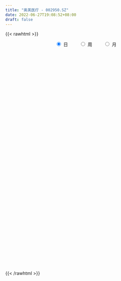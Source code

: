 ```yaml
---
title: "奥美医疗 - 002950.SZ"
date: 2022-06-27T19:08:52+08:00
draft: false
---
```

{{< rawhtml >}}
    <div style="text-align: center">
        <label style="padding: 1rem;"><input style="margin-right: .5rem" type="radio" name="period" value="D" checked onclick="period_change(this)">日</label>
        <label style="padding: 1rem;"><input style="margin-right: .5rem" type="radio" name="period" value="W" onclick="period_change(this)">周</label>
        <label style="padding: 1rem;"><input style="margin-right: .5rem" type="radio" name="period" value="M" onclick="period_change(this)">月</label>
    </div>
    <div id="chart" style="height: 700px;"></div> 
    <script type="text/javascript">
        const D_v = [86482.47,95586.0,154848.96,135730.84,239789.0,185441.09,248158.89,305345.82,295862.69,309778.95,229594.88,161257.15,177041.0,134972.3,166701.31,161739.46,361311.56,371712.26,274228.5,254058.05,377351.7,326594.7,363160.3,337182.86,503870.51,380664.57,375377.65,187716.31,212219.68,145592.33,128637.35,157616.49,136029.98,120615.39,158944.05,109545.01,119790.3,133325.15,154078.92,148321.0,203217.7,225987.3,119253.04,117785.91,96783.86,61664.7,66047.79,80301.9,57437.26,44763.03,58428.34,70734.5,65194.19,180028.18,87445.4,62563.5,47111.63,74803.06,53304.98,55308.35,65224.52,54574.32,54857.62,94549.72,57125.57,54277.55,45147.0,80778.99,66298.55,51810.99,40863.6,26736.82,42800.45,31960.5,35854.77,43161.7,145406.94,87808.28,62841.27,41244.45,36797.0,34557.43,42490.63,73816.33,85157.1,84060.79,87934.5,158900.54,107463.27,81598.56,57920.01,73303.68,48247.11,77715.83,49610.43,42973.87,70669.12,71872.24,64525.08,45862.11,55523.34,34127.33,41452.15,56215.07,81461.47,69287.29,66226.07,32613.83,31752.5,25171.7,48625.06,25387.5,27138.04,24668.04,41043.32,30911.38,34800.0,34804.13,33809.56,30870.64,54655.25,43705.16,45394.9,30192.15,39257.11,45856.25,45857.0,31066.5,47820.68,57956.18,39777.81,30124.97,33882.6,32001.59,65035.08,195621.43,109662.97,86918.09,40056.47,67559.5,56292.49,37291.35,36287.79,48004.11,45348.2,122908.51,71911.74,70166.81,87541.44,73374.73,62659.78,108855.39,81848.33,50925.56,63264.65,45835.42,70847.09,164822.18,95747.39,61778.38,68888.5,69753.5,57133.49,56288.07,50177.92,37515.48,68309.72,44273.11,29282.49,30513.62,37905.75,36704.85,42645.76,48746.14,39674.52,30055.21,25480.5,25936.32,31571.57,30695.49,22278.94,25748.47,24910.47,27658.01,49556.22,23801.02,22441.1,18911.5,24300.5,19514.01,18443.5,41317.0,27748.5,29498.13,33678.5,38728.13,18929.13,24429.19,32457.9,27220.41,22129.5,33431.19,33250.09,27452.28,43389.74,78755.59,43039.62,36926.06,25629.35,47023.31,53661.76,91615.87,60096.72,36242.55,253809.85,271342.12,160514.98,195297.18,247260.8,206414.57,179551.39,165648.92,165463.17,133562.79,72317.82,87619.4,105054.69,103405.93,81763.73,93811.51,71912.8,55917.55,54379.0,49153.65,29247.85,55932.28,46604.05,48735.76,59934.63,92077.17,108484.77,94194.97,46590.41,34726.29,41917.23,29064.44,73887.46,53717.65,54294.82,69764.46,57420.05,38165.78,45534.28,27156.12,25971.63,38557.61,48378.33,29446.16,89578.15,47663.95,25468.62,46040.44,30253.27,31919.65,32478.28,21795.08,25157.0,24289.01,26642.96,28337.01,47811.66,51149.49,73385.07,33211.5,24381.0,21902.85,39822.46,36269.45,27535.29,41872.34,53019.14,34065.72,129347.9,128217.36,97975.86,58439.56,53897.22,50808.3,43129.83,34323.5,29457.8,24242.71,25374.84,23455.25,46698.5,24008.1,20136.66,25548.0,21678.66,21194.09,18696.16,27891.28,20126.0,33097.38,18919.0,23270.5,19704.41,22305.05,25820.13,20547.08,20470.12,21440.08,21637.37,37102.29,26652.45,19038.8,34980.74,26815.67,15293.5,32054.5,27211.01,29951.5,20910.74,26046.5,13102.5,23717.0,24817.54,98929.93,96955.66,55921.16,48766.64,26033.07,20272.5,56378.13,56928.51,32580.04,22224.69,45041.68,23699.45,28794.5,16402.0,15235.5,20596.38,35989.0,30686.38,24692.9,22382.0,14820.51,43235.61,35801.63,23958.01,66085.3,69309.43,41824.53,31573.69,22479.18,20693.95,19487.17,35352.34,51876.42,44488.17,97259.3,79505.69,51233.89,43182.79,25891.06,31785.5,21429.0,22246.69,39617.0,37847.4,24490.0,27372.16,31026.5,27516.0,38944.09,30194.78,25473.0,32857.12,30123.0,49826.83,57882.0,41754.0,88055.2,146818.5,443384.67,243334.71,212348.64,153485.9,130752.53,112453.38,162582.15,108963.64,179949.01,346982.9,45568.04,491771.96,284679.16,227546.08,200850.84,89295.66,115010.04,59181.25,80792.24,57405.42,57454.34,49007.36,64852.76,54348.86,92248.36,46039.63,32346.43,40683.54,44849.1,40374.65,55678.32,46537.78,36249.82,71200.41,50965.53,52567.32,33755.0,36919.1,62561.78,83346.53,54090.3,100018.16,56015.47,73300.39,95315.43,115457.97,86585.5,72543.6,78878.9,44684.0,49187.5,43368.28,31527.0,38106.0,43057.4,37777.63,29826.5,33653.56,73694.45,45047.5,38072.0,37870.67,35572.57,29018.58,25371.73,19873.6,21804.5,23516.0,14985.42,14103.0,23242.28,31444.71,35997.13,33405.14,25026.63,35385.29,24734.15,26315.05,35191.9,138022.04,67682.89,52800.35,59422.0,38792.07,44379.66,35929.19,35717.82,24998.86,24333.65,23220.5,27024.0,35413.5,21286.0,27821.4,23883.42,36369.38,19385.82,23847.03,27122.61,36863.8,66464.09,46056.63,32841.4,27980.36,24048.48,25939.28,24861.5,29715.75,30508.75,39566.43,32787.25,40240.68,25255.42,28484.76,44285.5]
const D_histogram = [0.0,-0.8181424501,-1.3691481595,-1.5905245055,-1.5466695001,-1.4176711877,-1.2043763067,-0.8783973222,-0.5836684593,-0.3035011437,-0.2072763297,-0.1358266322,-0.0093129424,0.0940488292,0.1102581288,0.1907181366,0.4178394468,0.5861806512,0.6615701577,0.7376952865,0.6988431455,0.7613152367,0.9646100984,1.1297189087,1.2909339625,1.2979161656,1.042168931,0.8089161058,0.4284766399,0.1796048207,0.0507228585,0.0253868177,-0.0224849029,-0.0851116719,-0.276677725,-0.3156639633,-0.2849708932,-0.2313471334,-0.1860562733,-0.1262404693,0.0221561588,0.0899703321,0.0945825193,0.0329583329,-0.046604554,-0.0903761969,-0.158353615,-0.2407692188,-0.2667384932,-0.2566353518,-0.1957876466,-0.1262993817,-0.1141006367,-0.0303374209,-0.0043200447,-0.0094689031,-0.0159917146,-0.0095955989,-0.0132845205,-0.0058401213,0.0069291375,-0.0044526823,-0.0271742446,-0.0940408988,-0.1555011171,-0.2010619487,-0.2229617148,-0.3272923656,-0.3628403292,-0.3276972785,-0.2755070802,-0.21856908,-0.1892216424,-0.1412603568,-0.0844626973,-0.0421422588,0.0521611687,0.0865538998,0.0552303274,0.0480508651,0.0428695956,0.0486873063,0.0680029657,0.1309873947,0.2158277381,0.2947494965,0.3415400621,0.2864644143,0.2731598591,0.2057012192,0.1833103267,0.1784358121,0.1384403446,0.066087483,0.011557402,-0.0296076668,-0.1022900402,-0.1134642064,-0.1414013881,-0.1531696186,-0.1244813238,-0.1073937241,-0.0739774913,-0.0746677469,-0.0154804883,-0.0079844208,-0.0504929177,-0.0734984332,-0.0918408258,-0.088220655,-0.1110286059,-0.1061946694,-0.0789412843,-0.0478190403,-0.001116298,0.0197211229,0.030229324,0.0144983151,-0.0047619653,-0.0111739294,0.0240139608,0.054658545,0.0871062218,0.114317312,0.116775733,0.1352334622,0.105645718,0.0772485544,0.0190013529,0.0356759151,0.0562349085,0.0390939061,0.0463578046,0.0295030029,0.023874446,0.0906169424,0.0841431319,0.0255445809,-0.0218678312,-0.0150613453,-0.0384116477,-0.0512722594,-0.0408126858,-0.0181062895,0.0034690193,0.0787178321,0.0762704011,0.1016601291,0.1410204436,0.1625017919,0.1514970126,0.1803507583,0.1926964868,0.1904180489,0.1441973667,0.0993322654,0.0970092719,0.1486931143,0.1463016481,0.0964070303,0.1014589709,0.0217534185,-0.0182412195,-0.0529056709,-0.0988841067,-0.1384692834,-0.2201579937,-0.2806945067,-0.3018238663,-0.2760363796,-0.2215650024,-0.1706109057,-0.1056364909,-0.0618431304,-0.057731124,-0.0498566501,-0.0450285072,-0.0288585062,0.0064020007,0.0121981097,0.0304655167,0.0319101113,0.0456363944,0.0413481439,-0.0085622493,-0.0499702788,-0.0544084964,-0.0506343248,-0.0634932349,-0.0534116306,-0.0389307642,0.0025259833,0.0165920441,0.0318602693,0.0361599836,0.0192371475,0.0192118311,0.0303732688,0.0408720764,0.0375485069,0.0447952848,0.0677580156,0.077515017,0.0929848352,0.1154796881,0.1613569301,0.1712538269,0.1385445074,0.1271162371,0.1510338871,0.1553025074,0.1664612384,0.1548089573,0.1278408132,0.2034380576,0.2846496773,0.3210782458,0.3025455051,0.3634414766,0.3596966437,0.2784366274,0.2364560831,0.1199250002,-0.0330302609,-0.1222263145,-0.1996901343,-0.1931705415,-0.1817765137,-0.1751683923,-0.1421510236,-0.1450418153,-0.1380481947,-0.1600109085,-0.1845669867,-0.1924480072,-0.1532877687,-0.1259134026,-0.0975015708,-0.0690684684,-0.013875351,0.0207671971,-0.0065593768,-0.0317125902,-0.0356056082,-0.053967689,-0.061167825,-0.0232025916,0.0111398013,0.0056479015,0.0316232047,-0.06514924,-0.1359951097,-0.1859287098,-0.1922719381,-0.1813718195,-0.1796054002,-0.1915433444,-0.1790997135,-0.2052251325,-0.2249696489,-0.2181071185,-0.1880486752,-0.1733165441,-0.1641006713,-0.1533459619,-0.1246102435,-0.1088010978,-0.0729568906,-0.0332877671,0.0137950315,0.0604722716,0.0494273981,-0.0011593024,-0.0426049179,-0.0409516105,-0.0346142477,-0.0472923374,-0.0660111362,-0.084193528,-0.1168490813,-0.0966093469,-0.068945568,0.0501467941,0.1429681346,0.2224279027,0.2448063375,0.2283998675,0.184832372,0.1784339661,0.1761158543,0.1626735978,0.1476982554,0.1283813427,0.1204649445,0.063036874,0.0291349546,-0.0023503248,-0.0325795638,-0.0348355534,-0.0359533849,-0.0374936505,-0.0461524338,-0.0529702778,-0.0804923066,-0.081712687,-0.0617302533,-0.0517013052,-0.0285354297,0.0061822986,0.0290756837,0.0509495407,0.0562435267,0.0545689206,0.0529571845,0.0449668774,0.0320186289,0.0191213369,0.0222047387,0.0223287509,0.0237313657,0.0277222976,0.0292340808,0.0258552179,0.0061274797,0.0071670799,0.0326395924,0.0618056512,0.1184203715,0.164112751,0.1567938914,0.1181894456,0.0795990777,0.062004381,0.0806865692,0.0947779118,0.0795100261,0.0662429692,0.0707289088,0.0508460018,0.0038520475,-0.0110929702,-0.0115233761,-0.0245054835,-0.0063277595,0.00938203,0.0144037531,0.0028576775,0.0006712769,0.0172279568,0.0350525924,0.0437231963,0.0748199978,0.079243655,0.0831291868,0.0652244489,0.0561499339,0.0484905192,0.040732708,0.044076066,0.0566544056,0.0404091868,0.0636551413,0.0796572452,0.0645715667,0.0331970194,0.0155181501,-0.0143831527,-0.0401341562,-0.0490789155,-0.0449945569,-0.0545533625,-0.0599126563,-0.0532878085,-0.0425682479,-0.0405961189,-0.0485848025,-0.0450564467,-0.0369444098,-0.0237477463,-0.0239562184,-0.0076123513,0.0157140723,0.0210985727,0.0436250197,0.1464530098,0.2441104643,0.2543556587,0.2731515842,0.2484739899,0.1953608235,0.1746270525,0.1684951808,0.1420967798,0.1321354633,0.2188514643,0.3719673351,0.3153198596,0.2066670321,0.0604321561,-0.124804642,-0.2542927851,-0.3835908422,-0.4476815607,-0.4958776099,-0.4934402213,-0.4755006659,-0.4279178359,-0.3645505881,-0.3129262036,-0.3070311,-0.2777151612,-0.2416432606,-0.1962952824,-0.1693992401,-0.129565288,-0.0808622543,-0.0602396995,-0.0313577958,-0.0325650205,-0.0116507162,0.0195064194,0.038813203,0.0540590954,0.0715808631,0.0875329081,0.0772146314,0.0061231746,-0.0521218872,-0.0410689046,0.018676528,0.0738580913,0.0529186332,0.0343846634,0.0559040406,0.070640103,0.0872109664,0.082804575,0.0710358983,0.0672330683,0.0544293035,0.0320638297,0.0143772668,0.0183866905,0.0376571807,0.0283827473,0.0392908217,0.0219824017,0.002523726,-0.0198210911,-0.0197839981,-0.0318404525,-0.0297124889,-0.03724496,-0.034398235,-0.0270313905,-0.0190705247,-0.0143020772,-0.0353644838,-0.0937686227,-0.1372027618,-0.1482427404,-0.1501874337,-0.1128019418,-0.0103481043,0.087975146,0.142616752,0.1839208633,0.197688276,0.2077020001,0.2150028308,0.206966983,0.1765044024,0.1446669691,0.1082016374,0.0877313572,0.0807123005,0.0401885429,0.0177116573,0.0064077552,-0.0132695885,-0.0052246484,0.0038318451,0.011124341,0.0220089711,0.0447351543,0.0806100321,0.0779895453,0.0365224634,0.0142791006,0.0026655748,-0.0042353567,-0.0084492907,-0.003080788,0.0073812197,0.0268522451,0.0272755075,0.0284391794,0.028664752,0.034606951,0.0226820154]
const D_fast = [0.0,-1.0226780627,-1.9159708119,-2.5349782843,-2.877790654,-3.1032101384,-3.1910093341,-3.0846296801,-2.9358179321,-2.7315259024,-2.6871201708,-2.6496271313,-2.5254416772,-2.3985676983,-2.3547938665,-2.2266543245,-1.8950731526,-1.5801867854,-1.3394047395,-1.0788557891,-0.9429971438,-0.6901962434,-0.2457488571,0.2017896804,0.6857382248,1.0171994693,1.0219944674,0.9909706687,0.7176503628,0.5136797487,0.3974785012,0.3784891649,0.3249962185,0.2410915316,-0.0196439529,-0.1375461819,-0.1780958351,-0.1823088587,-0.1835320669,-0.1552763802,-0.0013407125,0.0889660438,0.117223861,0.0638392577,-0.0273747677,-0.0937404598,-0.2013062816,-0.3439141902,-0.4365680878,-0.4906237844,-0.4787229908,-0.4408095714,-0.4571359855,-0.380957125,-0.3560197599,-0.3635358441,-0.3740565843,-0.3700593683,-0.37706942,-0.3710850511,-0.356583508,-0.3690784983,-0.3985936218,-0.4889705007,-0.5893059983,-0.685132317,-0.7627725118,-0.948926254,-1.0751842999,-1.1219655689,-1.1386521407,-1.1363564104,-1.1543143834,-1.141668187,-1.1059862019,-1.0742013281,-0.9668576084,-0.9108264023,-0.9283423929,-0.9235091389,-0.9179730096,-0.8999834722,-0.8636670715,-0.7679357937,-0.6291385158,-0.4765293833,-0.3443538022,-0.3278133464,-0.2728279368,-0.2888612719,-0.2654245827,-0.2256901443,-0.2310755257,-0.2869065165,-0.338547247,-0.3871142325,-0.4853691159,-0.5249093338,-0.5881968625,-0.6382574977,-0.6406895338,-0.6504503651,-0.6355285052,-0.6548856975,-0.599568561,-0.5940685987,-0.6492003251,-0.6905804489,-0.7318830479,-0.7503180408,-0.8008831431,-0.8225978741,-0.81507981,-0.7959123261,-0.7494886583,-0.7237209567,-0.7056554246,-0.7177618547,-0.7382126264,-0.7474180729,-0.7062266925,-0.661917472,-0.6076932398,-0.5519028215,-0.5202504673,-0.4679843726,-0.4711606872,-0.4802457122,-0.5337425756,-0.5081490346,-0.4735313141,-0.48089884,-0.4620454903,-0.4715245413,-0.4711844867,-0.3817877546,-0.3672257821,-0.419438188,-0.4723175579,-0.4692764083,-0.5022296227,-0.5279082992,-0.527651897,-0.5094720732,-0.4870295094,-0.3921012386,-0.3754810693,-0.3246763091,-0.2500608838,-0.1879540874,-0.1610846135,-0.0871431783,-0.0266233281,0.0187027463,0.0085314057,-0.0115006292,0.0104286953,0.0992858162,0.1334697621,0.1076769019,0.1380935852,0.0638263873,0.0192714445,-0.0286194247,-0.0993188871,-0.1735213846,-0.3102495934,-0.4409597331,-0.5375450592,-0.5807666674,-0.5816865408,-0.5733851705,-0.5348198785,-0.5064873006,-0.5168080752,-0.5213977638,-0.5278267477,-0.5188713732,-0.4820103662,-0.4731647297,-0.4472809435,-0.4378588211,-0.4127234394,-0.406674654,-0.4587256094,-0.5126262086,-0.5306665504,-0.53955096,-0.5682831788,-0.5715544821,-0.5668063068,-0.5247180634,-0.5065039917,-0.4832706991,-0.469930989,-0.4820445381,-0.4772668967,-0.4585121418,-0.4377953151,-0.4317317579,-0.4132861588,-0.3733839241,-0.3442481684,-0.3055321414,-0.2541673665,-0.1679508919,-0.1152405384,-0.1133137311,-0.0929629422,-0.0312868204,0.0118074268,0.0645814674,0.0916314256,0.0966234848,0.2230802436,0.3754542827,0.4921524126,0.5492560482,0.7010123889,0.7871917169,0.7755408575,0.7926743339,0.7061245011,0.5449116748,0.4251590425,0.2977726891,0.2559996465,0.221949546,0.1847655692,0.1822451821,0.1430939366,0.1155755084,0.0536100675,-0.0170877574,-0.0730807796,-0.0722424833,-0.0763464679,-0.0723100288,-0.0611440435,-0.0094197638,0.0304145836,0.0014481654,-0.0316331955,-0.0444276156,-0.0762816186,-0.0987737108,-0.0666091254,-0.0294817821,-0.0335617065,0.0003193978,-0.1127403569,-0.217585004,-0.3140007815,-0.3684119944,-0.4028548307,-0.4459897614,-0.5058135417,-0.5381448392,-0.6155765413,-0.6915634699,-0.7392277191,-0.7561814446,-0.7847784496,-0.8165877446,-0.8441695257,-0.8465863682,-0.8579774969,-0.8403725124,-0.8090253306,-0.7584937742,-0.6966984662,-0.6953864902,-0.7462630162,-0.7983598612,-0.8069444565,-0.8092606555,-0.8337618297,-0.8689834125,-0.9082141863,-0.9700820099,-0.9739946123,-0.9635672254,-0.8319381647,-0.7033747905,-0.5683080467,-0.4847280276,-0.4440345308,-0.4413939332,-0.4031838476,-0.3614729959,-0.3342468529,-0.3122976314,-0.2995192085,-0.2773193705,-0.3189882226,-0.3456064033,-0.3776792639,-0.4160533939,-0.4270182718,-0.4371244495,-0.4480381277,-0.4682350194,-0.488295433,-0.5359405383,-0.5575890906,-0.5530392202,-0.5559355984,-0.5399035803,-0.5036402774,-0.4734779714,-0.4388667291,-0.4195118615,-0.4075442374,-0.3959166774,-0.3926652651,-0.3976088564,-0.4057258142,-0.3970912278,-0.3913850278,-0.3840495716,-0.3731280653,-0.3643077618,-0.3612228203,-0.3794186886,-0.3765873183,-0.3429549078,-0.2983374362,-0.212117623,-0.1253970557,-0.0935174425,-0.1025745269,-0.1212651254,-0.1233587268,-0.0845048963,-0.0467190758,-0.0421094549,-0.0388157696,-0.0166476028,-0.0238190093,-0.0698499517,-0.087568212,-0.0908794619,-0.1099879402,-0.093392156,-0.075336859,-0.0667141977,-0.0775458539,-0.0795644353,-0.0587007662,-0.0321129825,-0.0125115795,0.0372902215,0.0615247924,0.0861926209,0.0845939952,0.0895569637,0.0940201787,0.0964455446,0.1108079191,0.1375498601,0.131406938,0.1705666778,0.206483093,0.2075403062,0.1844650138,0.170665682,0.137168591,0.1013840485,0.0801695602,0.0730052796,0.0498081335,0.0294706756,0.0227735712,0.0228510698,0.0146741691,-0.0054607152,-0.013196471,-0.0143205365,-0.0070608096,-0.0132583363,0.0011824429,0.0284373846,0.0390965282,0.0725292301,0.2119704726,0.3706555433,0.4444896523,0.5315734738,0.569014377,0.5647414166,0.5876644086,0.6236563322,0.6327821261,0.6558546754,0.7972835425,1.0433912471,1.0655737364,1.008587667,0.87746083,0.6610228714,0.4679615321,0.2427657644,0.0667546557,-0.105410796,-0.2263334627,-0.3272690738,-0.3866657027,-0.414436102,-0.4410432683,-0.5119059398,-0.5520187913,-0.5763577059,-0.5800835482,-0.5955373159,-0.5880946859,-0.5596072158,-0.5540445858,-0.533002131,-0.5423506109,-0.5243489856,-0.4883152451,-0.4593051608,-0.4305444946,-0.3951275112,-0.3572922391,-0.348306858,-0.4178675211,-0.4891430547,-0.4883572983,-0.4239427336,-0.3502966476,-0.3580064474,-0.3679442512,-0.3324488639,-0.3000527757,-0.2616791707,-0.2453844184,-0.2393941205,-0.2263886835,-0.2255851224,-0.2399346388,-0.254026885,-0.2454207886,-0.2167360033,-0.2189147498,-0.19818397,-0.2099967896,-0.2288245338,-0.2561246236,-0.2610335302,-0.2810500977,-0.2863502563,-0.3031939674,-0.3089468012,-0.3083378043,-0.3051445697,-0.3039516415,-0.3338551691,-0.4157014637,-0.4934362932,-0.5415369568,-0.5810285086,-0.5718435021,-0.4719766907,-0.3516596539,-0.2613638599,-0.1740795328,-0.110890051,-0.0489508269,0.0121007114,0.0558066094,0.0694701294,0.0737994384,0.064384516,0.0658470752,0.0790060936,0.0485294717,0.0304805004,0.0207785371,-0.0022162038,0.0045225742,0.0145370291,0.0246106102,0.040997483,0.0749074548,0.1309348406,0.1478117401,0.1154752741,0.0968016864,0.0858545544,0.0778947836,0.071568527,0.0761668327,0.0884741454,0.114658232,0.1219003713,0.130173838,0.1375655987,0.1521595354,0.1459051036]
const D_slow = [0.0,-0.2045356125,-0.5468226524,-0.9444537788,-1.3311211538,-1.6855389507,-1.9866330274,-2.206232358,-2.3521494728,-2.4280247587,-2.4798438411,-2.5138004992,-2.5161287348,-2.4926165275,-2.4650519953,-2.4173724611,-2.3129125994,-2.1663674366,-2.0009748972,-1.8165510756,-1.6418402892,-1.45151148,-1.2103589555,-0.9279292283,-0.6051957377,-0.2807166963,-0.0201744635,0.1820545629,0.2891737229,0.3340749281,0.3467556427,0.3531023471,0.3474811214,0.3262032034,0.2570337722,0.1781177814,0.1068750581,0.0490382747,0.0025242064,-0.0290359109,-0.0234968712,-0.0010042882,0.0226413416,0.0308809248,0.0192297863,-0.0033642629,-0.0429526666,-0.1031449713,-0.1698295946,-0.2339884326,-0.2829353442,-0.3145101897,-0.3430353488,-0.3506197041,-0.3516997152,-0.354066941,-0.3580648697,-0.3604637694,-0.3637848995,-0.3652449298,-0.3635126455,-0.364625816,-0.3714193772,-0.3949296019,-0.4338048812,-0.4840703683,-0.539810797,-0.6216338884,-0.7123439707,-0.7942682904,-0.8631450604,-0.9177873304,-0.965092741,-1.0004078302,-1.0215235046,-1.0320590693,-1.0190187771,-0.9973803021,-0.9835727203,-0.971560004,-0.9608426051,-0.9486707785,-0.9316700371,-0.8989231884,-0.8449662539,-0.7712788798,-0.6858938643,-0.6142777607,-0.5459877959,-0.4945624911,-0.4487349094,-0.4041259564,-0.3695158703,-0.3529939995,-0.350104649,-0.3575065657,-0.3830790757,-0.4114451274,-0.4467954744,-0.485087879,-0.51620821,-0.543056641,-0.5615510139,-0.5802179506,-0.5840880727,-0.5860841779,-0.5987074073,-0.6170820156,-0.6400422221,-0.6620973858,-0.6898545373,-0.7164032046,-0.7361385257,-0.7480932858,-0.7483723603,-0.7434420796,-0.7358847486,-0.7322601698,-0.7334506611,-0.7362441435,-0.7302406533,-0.716576017,-0.6947994616,-0.6662201336,-0.6370262003,-0.6032178348,-0.5768064053,-0.5574942667,-0.5527439284,-0.5438249497,-0.5297662226,-0.519992746,-0.5084032949,-0.5010275442,-0.4950589327,-0.4724046971,-0.4513689141,-0.4449827689,-0.4504497267,-0.454215063,-0.4638179749,-0.4766360398,-0.4868392112,-0.4913657836,-0.4904985288,-0.4708190708,-0.4517514705,-0.4263364382,-0.3910813273,-0.3504558793,-0.3125816262,-0.2674939366,-0.2193198149,-0.1717153027,-0.135665961,-0.1108328946,-0.0865805767,-0.0494072981,-0.0128318861,0.0112698715,0.0366346143,0.0420729689,0.037512664,0.0242862463,-0.0004347804,-0.0350521013,-0.0900915997,-0.1602652264,-0.2357211929,-0.3047302878,-0.3601215384,-0.4027742648,-0.4291833876,-0.4446441702,-0.4590769512,-0.4715411137,-0.4827982405,-0.490012867,-0.4884123669,-0.4853628394,-0.4777464602,-0.4697689324,-0.4583598338,-0.4480227978,-0.4501633602,-0.4626559299,-0.476258054,-0.4889166352,-0.5047899439,-0.5181428515,-0.5278755426,-0.5272440468,-0.5230960357,-0.5151309684,-0.5060909725,-0.5012816856,-0.4964787279,-0.4888854107,-0.4786673916,-0.4692802648,-0.4580814436,-0.4411419397,-0.4217631854,-0.3985169766,-0.3696470546,-0.3293078221,-0.2864943653,-0.2518582385,-0.2200791792,-0.1823207075,-0.1434950806,-0.101879771,-0.0631775317,-0.0312173284,0.019642186,0.0908046054,0.1710741668,0.2467105431,0.3375709122,0.4274950732,0.49710423,0.5562182508,0.5861995009,0.5779419356,0.547385357,0.4974628234,0.449170188,0.4037260596,0.3599339616,0.3243962057,0.2881357518,0.2536237032,0.213620976,0.1674792293,0.1193672276,0.0810452854,0.0495669347,0.025191542,0.0079244249,0.0044555872,0.0096473865,0.0080075422,0.0000793947,-0.0088220074,-0.0223139296,-0.0376058858,-0.0434065338,-0.0406215834,-0.039209608,-0.0313038069,-0.0475911169,-0.0815898943,-0.1280720717,-0.1761400563,-0.2214830111,-0.2663843612,-0.3142701973,-0.3590451257,-0.4103514088,-0.466593821,-0.5211206006,-0.5681327694,-0.6114619055,-0.6524870733,-0.6908235638,-0.7219761247,-0.7491763991,-0.7674156218,-0.7757375635,-0.7722888057,-0.7571707378,-0.7448138883,-0.7451037138,-0.7557549433,-0.765992846,-0.7746464079,-0.7864694922,-0.8029722763,-0.8240206583,-0.8532329286,-0.8773852653,-0.8946216573,-0.8820849588,-0.8463429252,-0.7907359495,-0.7295343651,-0.6724343982,-0.6262263052,-0.5816178137,-0.5375888501,-0.4969204507,-0.4599958868,-0.4279005511,-0.397784315,-0.3820250965,-0.3747413579,-0.3753289391,-0.38347383,-0.3921827184,-0.4011710646,-0.4105444772,-0.4220825857,-0.4353251551,-0.4554482318,-0.4758764035,-0.4913089669,-0.5042342932,-0.5113681506,-0.5098225759,-0.502553655,-0.4898162698,-0.4757553882,-0.462113158,-0.4488738619,-0.4376321425,-0.4296274853,-0.4248471511,-0.4192959664,-0.4137137787,-0.4077809373,-0.4008503629,-0.3935418427,-0.3870780382,-0.3855461683,-0.3837543983,-0.3755945002,-0.3601430874,-0.3305379945,-0.2895098068,-0.2503113339,-0.2207639725,-0.2008642031,-0.1853631078,-0.1651914655,-0.1414969876,-0.1216194811,-0.1050587388,-0.0873765116,-0.0746650111,-0.0737019992,-0.0764752418,-0.0793560858,-0.0854824567,-0.0870643966,-0.084718889,-0.0811179508,-0.0804035314,-0.0802357122,-0.075928723,-0.0671655749,-0.0562347758,-0.0375297763,-0.0177188626,0.0030634341,0.0193695463,0.0334070298,0.0455296596,0.0557128366,0.0667318531,0.0808954545,0.0909977512,0.1069115365,0.1268258478,0.1429687395,0.1512679944,0.1551475319,0.1515517437,0.1415182047,0.1292484758,0.1179998365,0.1043614959,0.0893833319,0.0760613797,0.0654193177,0.055270288,0.0431240874,0.0318599757,0.0226238733,0.0166869367,0.0106978821,0.0087947943,0.0127233123,0.0179979555,0.0289042104,0.0655174629,0.126545079,0.1901339936,0.2584218897,0.3205403871,0.369380593,0.4130373561,0.4551611513,0.4906853463,0.5237192121,0.5784320782,0.671423912,0.7502538769,0.8019206349,0.8170286739,0.7858275134,0.7222543171,0.6263566066,0.5144362164,0.3904668139,0.2671067586,0.1482315921,0.0412521332,-0.0498855139,-0.1281170647,-0.2048748398,-0.2743036301,-0.3347144452,-0.3837882658,-0.4261380758,-0.4585293979,-0.4787449614,-0.4938048863,-0.5016443353,-0.5097855904,-0.5126982694,-0.5078216646,-0.4981183638,-0.48460359,-0.4667083742,-0.4448251472,-0.4255214893,-0.4239906957,-0.4370211675,-0.4472883937,-0.4426192617,-0.4241547388,-0.4109250805,-0.4023289147,-0.3883529045,-0.3706928788,-0.3488901372,-0.3281889934,-0.3104300188,-0.2936217518,-0.2800144259,-0.2719984685,-0.2684041518,-0.2638074792,-0.254393184,-0.2472974971,-0.2374747917,-0.2319791913,-0.2313482598,-0.2363035326,-0.2412495321,-0.2492096452,-0.2566377674,-0.2659490074,-0.2745485662,-0.2813064138,-0.286074045,-0.2896495643,-0.2984906852,-0.3219328409,-0.3562335314,-0.3932942165,-0.4308410749,-0.4590415603,-0.4616285864,-0.4396347999,-0.4039806119,-0.3580003961,-0.3085783271,-0.256652827,-0.2029021193,-0.1511603736,-0.107034273,-0.0708675307,-0.0438171214,-0.0218842821,-0.0017062069,0.0083409288,0.0127688431,0.0143707819,0.0110533848,0.0097472227,0.0107051839,0.0134862692,0.018988512,0.0301723005,0.0503248085,0.0698221949,0.0789528107,0.0825225858,0.0831889796,0.0821301404,0.0800178177,0.0792476207,0.0810929256,0.0878059869,0.0946248638,0.1017346586,0.1089008466,0.1175525844,0.1232230882]
const D_data = [['2020-06-04', 36.35, 35.73, 35.25, 36.68],['2020-06-05', 23.37, 22.91, 22.6, 23.37],['2020-06-08', 22.95, 21.61, 21.52, 23.08],['2020-06-09', 21.65, 22.35, 21.01, 22.35],['2020-06-10', 22.07, 23.77, 21.89, 24.48],['2020-06-11', 23.78, 23.9, 23.38, 24.14],['2020-06-12', 23.91, 24.57, 23.61, 24.8],['2020-06-15', 25.75, 26.31, 24.46, 26.62],['2020-06-16', 25.98, 26.69, 24.89, 27.55],['2020-06-17', 26.4, 27.37, 26.23, 28.99],['2020-06-18', 27.21, 25.53, 25.5, 27.22],['2020-06-19', 25.56, 25.18, 24.9, 26.14],['2020-06-22', 25.66, 25.99, 25.15, 26.0],['2020-06-23', 25.82, 26.0, 25.55, 26.28],['2020-06-24', 25.57, 24.96, 24.4, 25.59],['2020-06-29', 25.06, 25.8, 25.05, 26.08],['2020-06-30', 26.25, 28.38, 26.25, 28.38],['2020-07-01', 29.2, 28.8, 27.78, 29.99],['2020-07-02', 28.82, 28.5, 28.0, 29.45],['2020-07-03', 28.74, 29.21, 27.89, 29.34],['2020-07-06', 27.88, 28.2, 27.0, 28.58],['2020-07-07', 28.0, 29.9, 28.0, 30.39],['2020-07-08', 31.48, 32.89, 29.9, 32.89],['2020-07-09', 33.3, 34.1, 32.0, 35.65],['2020-07-10', 37.3, 35.8, 34.5, 37.3],['2020-07-13', 35.0, 35.3, 34.02, 36.1],['2020-07-14', 34.75, 32.25, 31.81, 34.92],['2020-07-15', 32.08, 31.96, 31.85, 32.79],['2020-07-16', 31.96, 28.98, 28.83, 32.24],['2020-07-17', 29.27, 29.21, 28.41, 29.59],['2020-07-20', 29.51, 29.83, 28.71, 29.85],['2020-07-21', 29.83, 30.79, 29.52, 30.98],['2020-07-22', 30.49, 30.36, 30.07, 30.96],['2020-07-23', 29.95, 29.88, 28.92, 30.45],['2020-07-24', 29.63, 27.47, 27.33, 29.96],['2020-07-27', 27.91, 28.55, 27.76, 28.66],['2020-07-28', 28.84, 29.18, 28.05, 29.48],['2020-07-29', 28.81, 29.5, 28.73, 29.8],['2020-07-30', 29.58, 29.5, 29.2, 30.58],['2020-07-31', 29.6, 29.84, 28.9, 30.29],['2020-08-03', 29.8, 31.47, 29.62, 31.52],['2020-08-04', 31.3, 31.09, 30.81, 32.19],['2020-08-05', 30.79, 30.57, 30.0, 30.96],['2020-08-06', 30.88, 29.64, 29.23, 30.88],['2020-08-07', 29.47, 29.03, 28.42, 30.08],['2020-08-10', 28.69, 29.09, 28.59, 29.28],['2020-08-11', 29.09, 28.38, 28.3, 29.6],['2020-08-12', 28.39, 27.62, 27.1, 28.45],['2020-08-13', 27.62, 27.81, 27.39, 28.06],['2020-08-14', 27.85, 27.98, 27.46, 28.14],['2020-08-17', 28.3, 28.59, 28.01, 28.65],['2020-08-18', 28.79, 28.88, 28.29, 29.18],['2020-08-19', 28.89, 28.24, 28.17, 29.05],['2020-08-20', 28.45, 29.29, 28.27, 30.5],['2020-08-21', 29.11, 28.8, 28.6, 29.48],['2020-08-24', 28.69, 28.41, 27.88, 28.8],['2020-08-25', 28.64, 28.3, 28.16, 28.78],['2020-08-26', 28.54, 28.4, 27.85, 28.91],['2020-08-27', 28.1, 28.22, 27.61, 28.42],['2020-08-28', 27.85, 28.31, 27.81, 28.39],['2020-08-31', 28.45, 28.38, 28.3, 28.96],['2020-09-01', 28.1, 28.03, 27.8, 28.47],['2020-09-02', 28.1, 27.73, 27.55, 28.31],['2020-09-03', 27.7, 26.83, 26.78, 28.04],['2020-09-04', 26.37, 26.39, 25.89, 26.44],['2020-09-07', 26.26, 26.09, 25.99, 26.96],['2020-09-08', 26.02, 25.96, 25.61, 26.3],['2020-09-09', 25.7, 24.28, 23.92, 25.94],['2020-09-10', 24.66, 24.39, 24.25, 25.22],['2020-09-11', 24.01, 24.89, 23.98, 24.95],['2020-09-14', 25.12, 24.98, 24.72, 25.36],['2020-09-15', 24.98, 25.01, 24.73, 25.25],['2020-09-16', 24.95, 24.6, 24.4, 25.48],['2020-09-17', 24.8, 24.77, 24.3, 24.91],['2020-09-18', 24.8, 24.93, 24.48, 24.97],['2020-09-21', 24.95, 24.82, 24.72, 25.28],['2020-09-22', 24.68, 25.7, 24.68, 26.62],['2020-09-23', 25.5, 25.21, 24.81, 25.5],['2020-09-24', 24.96, 24.31, 24.21, 24.96],['2020-09-25', 24.53, 24.41, 24.22, 24.84],['2020-09-28', 24.75, 24.3, 24.12, 24.75],['2020-09-29', 24.54, 24.34, 24.02, 24.54],['2020-09-30', 24.43, 24.49, 24.23, 24.97],['2020-10-09', 25.39, 25.21, 24.82, 25.66],['2020-10-12', 25.29, 25.9, 25.22, 25.95],['2020-10-13', 25.87, 26.36, 25.61, 26.49],['2020-10-14', 26.36, 26.45, 26.11, 26.92],['2020-10-15', 25.0, 25.31, 23.81, 25.36],['2020-10-16', 25.09, 25.79, 24.83, 26.19],['2020-10-19', 26.16, 25.01, 25.0, 26.16],['2020-10-20', 24.9, 25.42, 24.62, 25.45],['2020-10-21', 25.42, 25.65, 25.37, 26.08],['2020-10-22', 25.58, 25.16, 24.88, 25.67],['2020-10-23', 25.51, 24.48, 24.4, 25.54],['2020-10-26', 24.55, 24.34, 24.11, 24.69],['2020-10-27', 24.19, 24.19, 23.91, 24.34],['2020-10-28', 24.18, 23.38, 23.1, 24.29],['2020-10-29', 23.42, 23.78, 23.35, 24.17],['2020-10-30', 23.63, 23.3, 23.2, 24.0],['2020-11-02', 23.5, 23.21, 23.1, 23.75],['2020-11-03', 23.25, 23.58, 22.95, 23.7],['2020-11-04', 23.56, 23.39, 23.24, 23.65],['2020-11-05', 23.63, 23.58, 23.29, 23.65],['2020-11-06', 23.58, 23.1, 23.0, 23.58],['2020-11-09', 23.09, 23.89, 23.05, 24.24],['2020-11-10', 23.8, 23.33, 23.17, 23.9],['2020-11-11', 23.33, 22.5, 22.43, 23.33],['2020-11-12', 22.56, 22.43, 22.4, 22.76],['2020-11-13', 22.44, 22.22, 22.01, 22.45],['2020-11-16', 22.23, 22.29, 22.03, 22.39],['2020-11-17', 22.29, 21.73, 21.5, 22.35],['2020-11-18', 21.73, 21.84, 21.66, 22.1],['2020-11-19', 21.87, 22.03, 21.63, 22.14],['2020-11-20', 21.95, 22.08, 21.81, 22.14],['2020-11-23', 22.19, 22.36, 22.05, 22.47],['2020-11-24', 22.51, 22.12, 22.1, 22.55],['2020-11-25', 22.1, 21.99, 21.73, 22.24],['2020-11-26', 21.97, 21.56, 21.54, 22.1],['2020-11-27', 21.65, 21.32, 21.13, 21.75],['2020-11-30', 21.32, 21.3, 21.27, 21.58],['2020-12-01', 21.52, 21.8, 21.37, 21.93],['2020-12-02', 21.81, 21.85, 21.78, 22.18],['2020-12-03', 21.85, 22.0, 21.74, 22.24],['2020-12-04', 22.01, 22.08, 21.86, 22.16],['2020-12-07', 22.09, 21.85, 21.73, 22.09],['2020-12-08', 21.86, 22.12, 21.85, 22.49],['2020-12-09', 22.1, 21.5, 21.45, 22.17],['2020-12-10', 21.34, 21.35, 21.27, 21.61],['2020-12-11', 21.35, 20.7, 20.45, 21.46],['2020-12-14', 20.93, 21.47, 20.91, 21.77],['2020-12-15', 21.47, 21.58, 21.25, 21.73],['2020-12-16', 21.42, 21.08, 21.0, 21.5],['2020-12-17', 20.73, 21.32, 20.73, 21.42],['2020-12-18', 21.43, 20.95, 20.92, 21.43],['2020-12-21', 21.2, 20.98, 20.89, 21.43],['2020-12-22', 21.05, 22.03, 21.04, 22.5],['2020-12-23', 21.69, 21.28, 21.03, 21.7],['2020-12-24', 21.16, 20.43, 20.28, 21.16],['2020-12-25', 20.22, 20.22, 20.05, 20.46],['2020-12-28', 20.64, 20.71, 20.61, 21.15],['2020-12-29', 20.58, 20.2, 20.01, 20.6],['2020-12-30', 20.03, 20.13, 20.02, 20.28],['2020-12-31', 20.22, 20.31, 20.07, 20.39],['2021-01-04', 20.35, 20.46, 20.11, 20.58],['2021-01-05', 20.5, 20.49, 20.25, 20.65],['2021-01-06', 20.53, 21.39, 20.53, 21.68],['2021-01-07', 21.39, 20.61, 20.53, 21.4],['2021-01-08', 20.57, 21.03, 20.34, 21.3],['2021-01-11', 21.08, 21.42, 20.93, 21.64],['2021-01-12', 21.3, 21.43, 20.96, 21.68],['2021-01-13', 21.59, 21.13, 20.92, 21.59],['2021-01-14', 21.06, 21.77, 21.04, 22.18],['2021-01-15', 22.09, 21.79, 21.29, 22.09],['2021-01-18', 21.57, 21.76, 21.4, 21.86],['2021-01-19', 21.77, 21.19, 21.17, 21.86],['2021-01-20', 21.19, 21.04, 20.8, 21.38],['2021-01-21', 21.14, 21.51, 21.14, 21.67],['2021-01-22', 21.45, 22.41, 21.35, 22.46],['2021-01-25', 22.5, 21.98, 21.7, 22.56],['2021-01-26', 21.98, 21.34, 21.26, 22.16],['2021-01-27', 21.3, 21.99, 21.2, 22.08],['2021-01-28', 21.73, 20.78, 20.59, 21.74],['2021-01-29', 21.1, 20.96, 20.85, 21.7],['2021-02-01', 20.96, 20.8, 20.18, 21.05],['2021-02-02', 20.68, 20.38, 20.23, 20.79],['2021-02-03', 20.46, 20.13, 20.1, 20.46],['2021-02-04', 20.14, 19.12, 18.86, 20.3],['2021-02-05', 19.2, 18.78, 18.77, 19.31],['2021-02-08', 18.78, 18.79, 18.73, 18.99],['2021-02-09', 18.79, 19.12, 18.66, 19.26],['2021-02-10', 19.23, 19.45, 19.12, 19.68],['2021-02-18', 19.54, 19.48, 19.38, 19.72],['2021-02-19', 19.45, 19.8, 19.2, 19.85],['2021-02-22', 19.78, 19.7, 19.55, 20.03],['2021-02-23', 19.7, 19.22, 19.18, 19.7],['2021-02-24', 19.18, 19.19, 19.08, 19.35],['2021-02-25', 19.26, 19.08, 19.03, 19.34],['2021-02-26', 18.97, 19.18, 18.85, 19.2],['2021-03-01', 19.18, 19.48, 19.18, 19.48],['2021-03-02', 19.58, 19.16, 19.08, 19.62],['2021-03-03', 19.17, 19.33, 19.12, 19.33],['2021-03-04', 19.34, 19.13, 19.1, 19.38],['2021-03-05', 19.07, 19.29, 18.91, 19.29],['2021-03-08', 19.3, 19.06, 19.04, 19.4],['2021-03-09', 18.97, 18.29, 17.48, 19.0],['2021-03-10', 18.45, 18.06, 17.87, 18.5],['2021-03-11', 18.17, 18.29, 18.01, 18.34],['2021-03-12', 18.3, 18.28, 18.04, 18.36],['2021-03-15', 18.3, 17.93, 17.85, 18.3],['2021-03-16', 17.93, 18.09, 17.83, 18.09],['2021-03-17', 18.3, 18.1, 18.08, 18.3],['2021-03-18', 18.24, 18.5, 18.16, 18.53],['2021-03-19', 18.43, 18.24, 18.2, 18.43],['2021-03-22', 18.25, 18.28, 18.07, 18.31],['2021-03-23', 18.28, 18.15, 18.05, 18.48],['2021-03-24', 18.12, 17.8, 17.8, 18.12],['2021-03-25', 17.83, 17.91, 17.7, 17.98],['2021-03-26', 18.03, 18.03, 17.85, 18.1],['2021-03-29', 18.05, 18.04, 17.91, 18.15],['2021-03-30', 18.0, 17.85, 17.78, 18.06],['2021-03-31', 17.89, 17.96, 17.8, 18.0],['2021-04-01', 17.9, 18.22, 17.85, 18.22],['2021-04-02', 18.25, 18.14, 18.0, 18.47],['2021-04-06', 18.14, 18.29, 18.08, 18.4],['2021-04-07', 18.28, 18.51, 18.14, 18.65],['2021-04-08', 18.6, 19.05, 18.55, 19.29],['2021-04-09', 19.07, 18.84, 18.64, 19.1],['2021-04-12', 18.83, 18.33, 18.31, 18.96],['2021-04-13', 18.34, 18.55, 18.31, 18.73],['2021-04-14', 18.44, 19.11, 18.44, 19.12],['2021-04-15', 19.24, 19.04, 18.82, 19.47],['2021-04-16', 19.4, 19.28, 19.1, 19.79],['2021-04-19', 19.17, 19.11, 18.8, 19.18],['2021-04-20', 19.05, 18.92, 18.86, 19.07],['2021-04-21', 18.84, 20.47, 18.7, 20.81],['2021-04-22', 20.1, 21.17, 20.02, 21.57],['2021-04-23', 21.1, 21.19, 20.53, 21.5],['2021-04-26', 21.29, 20.83, 20.82, 22.47],['2021-04-27', 20.58, 22.25, 20.14, 22.46],['2021-04-28', 22.0, 21.94, 21.55, 22.74],['2021-04-29', 21.96, 21.06, 21.01, 22.48],['2021-04-30', 20.63, 21.5, 20.55, 21.88],['2021-05-06', 21.5, 20.36, 20.01, 21.5],['2021-05-07', 20.33, 19.29, 19.27, 20.48],['2021-05-10', 19.2, 19.45, 19.17, 19.63],['2021-05-11', 19.3, 19.09, 18.51, 19.4],['2021-05-12', 18.82, 19.86, 18.68, 19.88],['2021-05-13', 19.7, 19.88, 19.6, 20.22],['2021-05-14', 19.88, 19.78, 19.71, 20.08],['2021-05-17', 19.98, 20.14, 19.59, 20.44],['2021-05-18', 20.14, 19.7, 19.5, 20.14],['2021-05-19', 19.6, 19.76, 19.5, 20.16],['2021-05-20', 19.74, 19.27, 19.27, 19.85],['2021-05-21', 19.21, 19.0, 18.92, 19.37],['2021-05-24', 18.85, 18.99, 18.85, 19.08],['2021-05-25', 19.05, 19.54, 19.01, 19.65],['2021-05-26', 19.56, 19.47, 19.28, 19.6],['2021-05-27', 19.43, 19.55, 19.18, 19.68],['2021-05-28', 19.55, 19.64, 19.4, 19.8],['2021-05-31', 19.51, 20.17, 19.25, 20.2],['2021-06-01', 20.35, 20.16, 20.1, 20.95],['2021-06-02', 20.0, 19.41, 19.25, 20.01],['2021-06-03', 19.41, 19.28, 19.26, 19.55],['2021-06-04', 19.34, 19.44, 19.23, 19.47],['2021-06-07', 19.43, 19.16, 19.0, 19.44],['2021-06-08', 19.17, 19.18, 19.09, 19.26],['2021-06-09', 19.46, 19.79, 19.32, 19.95],['2021-06-10', 19.66, 19.93, 19.62, 19.98],['2021-06-11', 19.93, 19.51, 19.44, 19.99],['2021-06-15', 19.51, 19.97, 19.31, 19.99],['2021-06-16', 18.9, 18.22, 18.2, 18.9],['2021-06-17', 18.2, 18.0, 17.93, 18.32],['2021-06-18', 18.01, 17.79, 17.61, 18.06],['2021-06-21', 17.79, 18.01, 17.69, 18.05],['2021-06-22', 18.02, 18.06, 17.8, 18.14],['2021-06-23', 18.05, 17.8, 17.75, 18.05],['2021-06-24', 17.79, 17.41, 17.4, 17.79],['2021-06-25', 17.48, 17.52, 17.42, 17.71],['2021-06-28', 17.56, 16.79, 16.49, 17.75],['2021-06-29', 16.79, 16.51, 16.5, 16.9],['2021-06-30', 16.45, 16.56, 16.42, 16.67],['2021-07-01', 16.56, 16.71, 16.56, 17.05],['2021-07-02', 16.73, 16.41, 16.35, 16.83],['2021-07-05', 16.35, 16.18, 16.09, 16.51],['2021-07-06', 16.13, 16.03, 15.83, 16.16],['2021-07-07', 16.0, 16.15, 15.91, 16.23],['2021-07-08', 16.15, 15.91, 15.9, 16.27],['2021-07-09', 15.85, 16.12, 15.8, 16.14],['2021-07-12', 16.13, 16.22, 16.02, 16.26],['2021-07-13', 16.21, 16.43, 16.13, 16.47],['2021-07-14', 16.43, 16.6, 16.25, 16.83],['2021-07-15', 16.37, 15.91, 15.8, 16.37],['2021-07-16', 15.89, 15.16, 15.13, 15.89],['2021-07-19', 15.16, 14.9, 14.75, 15.18],['2021-07-20', 14.83, 15.19, 14.78, 15.27],['2021-07-21', 15.17, 15.13, 15.09, 15.4],['2021-07-22', 15.08, 14.73, 14.68, 15.09],['2021-07-23', 14.73, 14.41, 14.4, 14.77],['2021-07-26', 14.38, 14.14, 14.11, 14.38],['2021-07-27', 14.2, 13.62, 13.62, 14.34],['2021-07-28', 13.6, 14.04, 13.19, 14.18],['2021-07-29', 14.1, 14.07, 13.88, 14.2],['2021-07-30', 14.01, 15.48, 13.65, 15.48],['2021-08-02', 15.45, 15.68, 15.33, 16.3],['2021-08-03', 15.43, 16.01, 15.38, 16.25],['2021-08-04', 15.82, 15.65, 15.42, 15.85],['2021-08-05', 15.65, 15.27, 15.25, 16.05],['2021-08-06', 15.28, 14.84, 14.66, 15.33],['2021-08-09', 15.07, 15.23, 14.88, 15.47],['2021-08-10', 15.2, 15.32, 15.01, 15.37],['2021-08-11', 15.28, 15.2, 15.11, 15.44],['2021-08-12', 15.19, 15.16, 15.1, 15.33],['2021-08-13', 15.15, 15.06, 14.92, 15.3],['2021-08-16', 15.07, 15.17, 15.02, 15.29],['2021-08-17', 15.17, 14.39, 14.36, 15.2],['2021-08-18', 14.39, 14.42, 14.19, 14.56],['2021-08-19', 14.41, 14.23, 14.2, 14.5],['2021-08-20', 14.22, 14.01, 13.84, 14.22],['2021-08-23', 13.88, 14.19, 13.88, 14.28],['2021-08-24', 14.19, 14.11, 14.07, 14.28],['2021-08-25', 14.12, 14.01, 13.94, 14.19],['2021-08-26', 14.01, 13.8, 13.75, 14.08],['2021-08-27', 13.81, 13.68, 13.62, 13.9],['2021-08-30', 13.0, 13.21, 12.9, 13.67],['2021-08-31', 13.23, 13.33, 13.23, 13.47],['2021-09-01', 13.33, 13.52, 13.15, 13.58],['2021-09-02', 13.52, 13.36, 13.32, 13.52],['2021-09-03', 13.4, 13.51, 13.32, 13.65],['2021-09-06', 13.5, 13.73, 13.45, 13.73],['2021-09-07', 13.69, 13.68, 13.56, 13.73],['2021-09-08', 13.67, 13.75, 13.65, 13.8],['2021-09-09', 13.7, 13.59, 13.56, 13.7],['2021-09-10', 13.56, 13.49, 13.45, 13.64],['2021-09-13', 13.57, 13.46, 13.45, 13.9],['2021-09-14', 13.5, 13.33, 13.3, 13.56],['2021-09-15', 13.33, 13.18, 13.1, 13.33],['2021-09-16', 12.95, 13.07, 12.95, 13.29],['2021-09-17', 13.0, 13.2, 12.97, 13.26],['2021-09-22', 13.09, 13.13, 13.02, 13.28],['2021-09-23', 13.12, 13.11, 13.09, 13.32],['2021-09-24', 13.11, 13.12, 13.02, 13.29],['2021-09-27', 13.12, 13.07, 13.01, 13.27],['2021-09-28', 13.0, 12.97, 12.9, 13.06],['2021-09-29', 12.97, 12.66, 12.65, 12.97],['2021-09-30', 12.66, 12.82, 12.66, 12.82],['2021-10-08', 12.86, 13.16, 12.86, 13.23],['2021-10-11', 13.17, 13.34, 13.15, 13.41],['2021-10-12', 13.33, 13.94, 13.11, 14.25],['2021-10-13', 13.78, 14.15, 13.46, 14.37],['2021-10-14', 14.04, 13.68, 13.65, 14.04],['2021-10-15', 13.52, 13.24, 13.2, 13.57],['2021-10-18', 13.18, 13.08, 12.86, 13.22],['2021-10-19', 13.07, 13.22, 13.03, 13.38],['2021-10-20', 13.21, 13.71, 13.03, 14.07],['2021-10-21', 13.5, 13.79, 13.5, 13.98],['2021-10-22', 13.66, 13.47, 13.47, 13.77],['2021-10-25', 13.6, 13.46, 13.36, 13.75],['2021-10-26', 13.46, 13.7, 13.23, 13.95],['2021-10-27', 13.71, 13.39, 13.38, 13.72],['2021-10-28', 13.26, 12.88, 12.88, 13.28],['2021-10-29', 12.88, 13.1, 12.82, 13.21],['2021-11-01', 13.02, 13.22, 13.0, 13.28],['2021-11-02', 13.19, 13.0, 12.93, 13.27],['2021-11-03', 13.0, 13.38, 12.97, 13.42],['2021-11-04', 13.32, 13.43, 13.21, 13.52],['2021-11-05', 13.42, 13.35, 13.31, 13.52],['2021-11-08', 13.32, 13.12, 13.01, 13.32],['2021-11-09', 13.12, 13.19, 13.07, 13.24],['2021-11-10', 13.18, 13.46, 13.12, 13.64],['2021-11-11', 13.46, 13.58, 13.39, 13.6],['2021-11-12', 13.65, 13.56, 13.46, 13.7],['2021-11-15', 13.64, 13.99, 13.56, 14.02],['2021-11-16', 14.0, 13.81, 13.77, 14.37],['2021-11-17', 13.67, 13.89, 13.67, 13.96],['2021-11-18', 13.83, 13.64, 13.62, 13.96],['2021-11-19', 13.65, 13.73, 13.6, 13.76],['2021-11-22', 13.77, 13.75, 13.62, 13.82],['2021-11-23', 13.71, 13.75, 13.65, 13.83],['2021-11-24', 13.81, 13.92, 13.66, 13.95],['2021-11-25', 13.93, 14.13, 13.92, 14.15],['2021-11-26', 14.16, 13.81, 13.79, 14.22],['2021-11-29', 14.03, 14.38, 14.03, 14.45],['2021-11-30', 14.38, 14.47, 14.11, 14.49],['2021-12-01', 14.36, 14.16, 14.14, 14.39],['2021-12-02', 14.16, 13.89, 13.87, 14.23],['2021-12-03', 13.9, 13.97, 13.81, 14.03],['2021-12-06', 13.97, 13.71, 13.67, 13.98],['2021-12-07', 13.71, 13.61, 13.57, 13.85],['2021-12-08', 13.63, 13.71, 13.56, 13.75],['2021-12-09', 13.71, 13.84, 13.66, 13.96],['2021-12-10', 13.84, 13.63, 13.61, 13.86],['2021-12-13', 13.65, 13.61, 13.57, 13.75],['2021-12-14', 13.61, 13.73, 13.61, 13.78],['2021-12-15', 13.75, 13.8, 13.68, 13.88],['2021-12-16', 13.8, 13.7, 13.66, 13.87],['2021-12-17', 13.7, 13.53, 13.35, 13.75],['2021-12-20', 13.59, 13.63, 13.55, 13.75],['2021-12-21', 13.61, 13.69, 13.54, 13.71],['2021-12-22', 13.71, 13.79, 13.65, 13.89],['2021-12-23', 13.78, 13.64, 13.6, 13.86],['2021-12-24', 13.72, 13.88, 13.56, 13.88],['2021-12-27', 13.92, 14.08, 13.83, 14.08],['2021-12-28', 14.11, 13.95, 13.83, 14.13],['2021-12-29', 13.9, 14.27, 13.85, 14.39],['2021-12-30', 14.29, 15.7, 14.09, 15.7],['2021-12-31', 16.2, 16.35, 16.1, 17.27],['2022-01-04', 15.71, 15.77, 15.55, 16.19],['2022-01-05', 15.68, 16.2, 15.64, 17.11],['2022-01-06', 15.9, 15.89, 15.25, 15.94],['2022-01-07', 15.89, 15.55, 15.42, 16.14],['2022-01-10', 15.72, 15.96, 15.55, 16.07],['2022-01-11', 15.9, 16.27, 15.69, 16.66],['2022-01-12', 16.08, 16.12, 15.8, 16.27],['2022-01-13', 16.39, 16.41, 16.3, 16.95],['2022-01-14', 16.46, 18.05, 16.46, 18.05],['2022-01-17', 19.86, 19.86, 19.86, 19.86],['2022-01-18', 20.2, 17.87, 17.87, 20.55],['2022-01-19', 16.96, 17.09, 16.66, 17.73],['2022-01-20', 17.09, 16.15, 16.05, 17.25],['2022-01-21', 16.0, 14.85, 14.72, 16.0],['2022-01-24', 14.58, 14.65, 14.48, 14.8],['2022-01-25', 14.53, 13.79, 13.75, 14.85],['2022-01-26', 13.9, 13.83, 13.66, 14.02],['2022-01-27', 13.95, 13.41, 13.36, 14.17],['2022-01-28', 13.5, 13.57, 13.34, 13.74],['2022-02-07', 13.61, 13.46, 13.31, 13.86],['2022-02-08', 13.45, 13.66, 13.3, 13.68],['2022-02-09', 13.58, 13.84, 13.47, 13.86],['2022-02-10', 13.77, 13.72, 13.65, 13.95],['2022-02-11', 13.62, 13.03, 13.0, 13.63],['2022-02-14', 12.97, 13.15, 12.83, 13.25],['2022-02-15', 13.21, 13.16, 13.03, 13.28],['2022-02-16', 13.22, 13.27, 13.05, 13.35],['2022-02-17', 13.27, 13.03, 13.01, 13.29],['2022-02-18', 13.04, 13.19, 12.88, 13.28],['2022-02-21', 13.18, 13.39, 13.14, 13.39],['2022-02-22', 13.33, 13.1, 13.02, 13.34],['2022-02-23', 13.06, 13.23, 13.06, 13.27],['2022-02-24', 13.19, 12.83, 12.65, 13.34],['2022-02-25', 12.85, 13.07, 12.85, 13.21],['2022-02-28', 13.02, 13.27, 12.95, 13.28],['2022-03-01', 13.27, 13.21, 13.11, 13.29],['2022-03-02', 13.17, 13.22, 13.02, 13.29],['2022-03-03', 13.22, 13.32, 13.21, 13.5],['2022-03-04', 13.26, 13.39, 13.18, 13.7],['2022-03-07', 13.29, 13.08, 12.98, 13.32],['2022-03-08', 13.09, 12.07, 11.93, 13.11],['2022-03-09', 12.11, 11.8, 11.36, 12.23],['2022-03-10', 12.0, 12.44, 12.0, 12.6],['2022-03-11', 12.4, 13.17, 12.28, 13.22],['2022-03-14', 13.3, 13.4, 13.19, 13.64],['2022-03-15', 13.22, 12.53, 12.53, 13.49],['2022-03-16', 12.65, 12.43, 11.87, 12.84],['2022-03-17', 12.5, 12.92, 12.4, 13.25],['2022-03-18', 12.95, 12.93, 12.69, 13.03],['2022-03-21', 12.88, 13.05, 12.83, 13.26],['2022-03-22', 13.1, 12.84, 12.73, 13.1],['2022-03-23', 12.78, 12.72, 12.65, 12.88],['2022-03-24', 12.7, 12.79, 12.46, 12.86],['2022-03-25', 12.91, 12.64, 12.64, 13.05],['2022-03-28', 12.6, 12.42, 12.3, 12.6],['2022-03-29', 12.51, 12.35, 12.27, 12.64],['2022-03-30', 12.46, 12.56, 12.18, 12.59],['2022-03-31', 12.56, 12.8, 12.49, 13.28],['2022-04-01', 12.62, 12.46, 12.4, 12.69],['2022-04-06', 12.51, 12.71, 12.51, 12.94],['2022-04-07', 12.73, 12.33, 12.3, 12.87],['2022-04-08', 12.33, 12.18, 11.95, 12.41],['2022-04-11', 12.28, 11.99, 11.92, 12.33],['2022-04-12', 11.96, 12.16, 11.8, 12.23],['2022-04-13', 12.09, 11.92, 11.9, 12.12],['2022-04-14', 11.97, 12.01, 11.91, 12.17],['2022-04-15', 12.08, 11.81, 11.77, 12.1],['2022-04-18', 11.8, 11.86, 11.61, 11.94],['2022-04-19', 11.87, 11.88, 11.83, 12.01],['2022-04-20', 11.92, 11.87, 11.82, 12.08],['2022-04-21', 11.88, 11.81, 11.75, 12.17],['2022-04-22', 11.7, 11.38, 11.26, 11.71],['2022-04-25', 11.26, 10.6, 10.52, 11.3],['2022-04-26', 10.65, 10.37, 10.3, 10.74],['2022-04-27', 10.2, 10.46, 9.88, 10.52],['2022-04-28', 10.4, 10.36, 10.21, 10.73],['2022-04-29', 10.41, 10.78, 10.4, 10.86],['2022-05-05', 11.35, 11.86, 11.02, 11.86],['2022-05-06', 11.86, 12.32, 11.73, 13.05],['2022-05-09', 12.35, 12.22, 12.15, 12.48],['2022-05-10', 12.2, 12.39, 12.04, 12.46],['2022-05-11', 12.43, 12.3, 12.3, 12.73],['2022-05-12', 12.33, 12.44, 12.25, 12.54],['2022-05-13', 12.55, 12.59, 12.33, 12.78],['2022-05-16', 12.63, 12.54, 12.43, 12.87],['2022-05-17', 12.49, 12.29, 12.18, 12.62],['2022-05-18', 12.37, 12.22, 12.21, 12.39],['2022-05-19', 12.02, 12.07, 11.93, 12.1],['2022-05-20', 12.07, 12.19, 12.06, 12.25],['2022-05-23', 12.22, 12.35, 12.2, 12.38],['2022-05-24', 12.35, 11.85, 11.82, 12.4],['2022-05-25', 11.75, 11.93, 11.72, 11.94],['2022-05-26', 12.07, 11.99, 11.69, 12.07],['2022-05-27', 12.05, 11.8, 11.74, 12.09],['2022-05-30', 11.83, 12.11, 11.68, 12.11],['2022-05-31', 12.1, 12.17, 11.88, 12.18],['2022-06-01', 12.19, 12.2, 12.04, 12.3],['2022-06-02', 12.17, 12.31, 11.99, 12.33],['2022-06-06', 12.3, 12.58, 12.21, 12.6],['2022-06-07', 12.69, 12.96, 12.5, 12.98],['2022-06-08', 12.89, 12.64, 12.53, 12.93],['2022-06-09', 12.57, 12.09, 12.05, 12.61],['2022-06-10', 12.0, 12.19, 11.95, 12.29],['2022-06-13', 12.19, 12.25, 12.02, 12.38],['2022-06-14', 12.25, 12.27, 11.92, 12.27],['2022-06-15', 12.32, 12.28, 12.27, 12.46],['2022-06-16', 12.28, 12.41, 12.22, 12.51],['2022-06-17', 12.42, 12.53, 12.3, 12.57],['2022-06-20', 12.53, 12.75, 12.53, 12.76],['2022-06-21', 12.75, 12.6, 12.5, 12.89],['2022-06-22', 12.73, 12.65, 12.58, 12.88],['2022-06-23', 12.65, 12.68, 12.48, 12.74],['2022-06-24', 12.69, 12.81, 12.67, 12.86],['2022-06-27', 12.8, 12.61, 12.56, 12.87]]
const W_v = [1564.13,315715.96,895380.8,594912.0,450491.57,243964.32,323878.02,71481.58,229318.6,174804.82,128974.71,290974.85,289078.05,186773.0,424112.7,243667.62,203525.38,161257.63,133888.11,77562.08,71039.43,110403.59,163172.14,128634.44,99738.72,110950.21,139348.74,131749.75,109262.34,13540.66,45964.58,279430.91,212564.57,150936.24,71076.61,66769.77,58619.67,65402.74,39033.9,56793.34,121515.37,55508.25,66700.85,201316.17,226650.1,288864.88,622394.5099999999,912720.6799999999,669347.66,997371.41,858558.9199999999,1011994.3899999999,771425.1499999999,864254.71,612012.0,462298.3199999999,624601.36,407989.9400000001,215306.04,157518.03,377944.05,228620.4,191352.15,594933.5599999999,963968.78,1301839.4899999998,478714.61,1423049.8300000001,1908160.0700000001,1301570.54,701843.26,665060.38,763027.8100000001,310214.6799999999,461830.61,293091.52,326331.75,298313.08,178216.14,380462.6400000001,113845.06,73816.33,523516.2000000001,338785.19,299650.74,233180.0,281341.16,150990.34,175368.39,204818.1,209857.54,193743.15,497294.0399999999,197431.13,358339.37,414279.67,395694.9,353301.26,256564.3,97701.86,79350.61,169892.69,135204.94,142367.85,131323.51,145263.08,148489.09,192637.23,254856.35,782006.22,994172.8600000001,299025.96,450161.57,325174.51,240454.57,376073.61,252881.6,210884.57,169509.85,239004.43,135639.02,227326.19,155587.26,285840.39,389338.3,156528.68,139846.51,109586.19,117296.34,109914.78,144589.95,74559.01,90011.24,23717.0,325390.9300000001,192192.25,136162.32,127200.16,140197.76,231272.13,171898.05,297072.73,152925.59,149348.75,168474.73,777894.37,739921.78,910931.0800000001,1250416.0800000001,401684.61,317911.68,204293.35,260631.86,269149.73,378739.75,398149.97,205246.18,219999.64,111515.24,119584.41,119772.54,144866.26,173213.94,263076.97,144200.02,135428.32,106724.84,210206.28,135073.76,166334.54,44285.5]
const W_histogram = [0.0,0.9068490028,1.2073825635,1.4335767484,1.1647296312,0.9122982313,0.4592239739,0.0447701109,-0.2881150289,-0.5881434803,-0.7975408497,-0.6303747367,-0.7367573149,-0.7393047556,-0.5766725753,-0.433868251,-0.3584902323,-0.3725422724,-0.439785257,-0.5160564715,-0.6042991249,-0.6257571984,-0.5032493405,-0.4444766399,-0.4053836288,-0.2789189258,-0.1394230069,-0.0293866862,-0.0596645267,-0.0932024002,-0.0763971068,0.1161215682,0.1576137563,0.0795749633,0.0447596403,-0.0454803049,-0.073089531,-0.145982975,-0.1531228638,-0.134919008,-0.052975528,-0.0048174107,0.0643235122,0.228360633,0.4382900388,1.1908375915,2.9420416891,2.9130311177,2.6348471628,3.0016790561,2.8979480904,2.185403627,1.2672281829,0.6936277526,0.3127961221,-0.0607016022,-0.2809731761,-0.6738158936,-0.966984232,-1.0677871907,-1.0307286459,-1.2259429318,-1.2071837862,-1.7545365104,-1.9194781008,-1.8987189585,-1.8112955194,-1.3972778057,-0.6477426084,-0.5668438987,-0.5984668084,-0.4353037389,-0.3605538946,-0.3596327214,-0.2848755114,-0.250710051,-0.3344655632,-0.4601753207,-0.5062632382,-0.5346137395,-0.5108515007,-0.4136640232,-0.2835414055,-0.2595660591,-0.2944906933,-0.301289373,-0.332812163,-0.3301954524,-0.3451323056,-0.2724989029,-0.2847344436,-0.2448510272,-0.2363744583,-0.1951582192,-0.0949320792,0.0397953796,0.180059786,0.183928795,0.0550988861,0.0316041033,0.0548692876,0.0441949219,0.0592936371,0.0181439948,0.0057578841,0.0011873718,0.0221740653,0.0956812455,0.1814432119,0.363788877,0.4941750616,0.4232121534,0.4011106339,0.3288304389,0.3187598811,0.2938756782,0.2775720076,0.1526348527,0.0583454735,-0.0655314873,-0.1489796924,-0.2451317235,-0.3302454043,-0.2870778169,-0.2742428288,-0.2255843117,-0.2375573415,-0.2404152449,-0.2266513665,-0.1931015687,-0.1656997274,-0.1298083834,-0.1042214936,-0.0453536964,0.0147987593,0.0821420431,0.1119843359,0.1560690682,0.2038612717,0.2484545524,0.282395289,0.3123417647,0.3055941496,0.2908208387,0.2998467277,0.4579263781,0.4914157745,0.6545370986,0.5251056079,0.3404257859,0.1772477736,0.0803691213,0.012072039,-0.0066781655,-0.0278367477,-0.0506085944,-0.076273402,-0.0952122844,-0.1151074379,-0.1400402635,-0.1703334641,-0.2128592028,-0.1237678401,-0.0376180856,-0.0005002822,0.0045787844,0.0467357999,0.0696109666,0.1083989577,0.1510513454,0.1629131981]
const W_fast = [0.0,1.1335612536,1.735940455,2.3205288271,2.3428641177,2.3185072756,1.9802390116,1.5769776765,1.1720637794,0.7249994579,0.3162168761,0.3257893049,0.035217398,-0.1521562316,-0.1336921951,-0.0993549336,-0.113599473,-0.2207870811,-0.39797638,-0.6032617124,-0.8425791471,-1.0204765201,-1.0237809974,-1.0761274568,-1.1383803528,-1.0816453813,-0.9770052141,-0.8743155649,-0.9195095371,-0.9763480106,-0.978641994,-0.7570929269,-0.6761972997,-0.7343423519,-0.7579677648,-0.8595777862,-0.9054593951,-1.0148485828,-1.0602691876,-1.0757950838,-1.0070954858,-0.9601417212,-0.8749199202,-0.6537926411,-0.3342907257,0.7159662249,3.2026807448,3.9019279528,4.2824557887,5.3997074459,6.0204635028,5.8542699462,5.2529015478,4.8527080556,4.5500754557,4.1614023309,3.870887463,3.309590772,2.7746763757,2.4069266193,2.1863030025,1.6846029837,1.4015661828,0.415579331,-0.2292317846,-0.6831523819,-1.0485528227,-0.9838545604,-0.3962550152,-0.4570672801,-0.6383068919,-0.5839697571,-0.5993583865,-0.6883453936,-0.6848070615,-0.7133191139,-0.8806910169,-1.1214446046,-1.2940983316,-1.4561022678,-1.5600529042,-1.5662814324,-1.5070441661,-1.5479603345,-1.6565076421,-1.7386286649,-1.8533544957,-1.9332866482,-2.0345065778,-2.0299979008,-2.1134170524,-2.1347463928,-2.1853634385,-2.1929367542,-2.1164436339,-1.9717673302,-1.7864879774,-1.7366367696,-1.851691957,-1.867285714,-1.8303032078,-1.829928843,-1.8000067186,-1.8366203622,-1.8475670019,-1.8518406711,-1.8253104613,-1.7278829698,-1.5967602004,-1.3234673161,-1.0695373661,-1.0346972359,-0.956521097,-0.9465936822,-0.8769742697,-0.8283895531,-0.7753002218,-0.8620786635,-0.9417816743,-1.082041507,-1.2027346351,-1.3601695972,-1.527844629,-1.5564464958,-1.6121722149,-1.6199097758,-1.6912721409,-1.7542338555,-1.7971328188,-1.8118584131,-1.8258815037,-1.8224422555,-1.8229107391,-1.775381366,-1.7115292204,-1.6236504259,-1.5658120492,-1.4827100498,-1.3839525283,-1.2772456095,-1.1727060508,-1.0646741338,-0.9950232115,-0.9370913128,-0.8531037418,-0.5805424969,-0.4241991569,-0.0974435582,-0.0955986469,-0.1951720224,-0.3140380912,-0.3908244633,-0.4561035358,-0.4765232816,-0.5046410508,-0.540065046,-0.5847982042,-0.6275401576,-0.6762121707,-0.7361550621,-0.8090316288,-0.9047721682,-0.8466227655,-0.7698775324,-0.7328847996,-0.7266610368,-0.6728200713,-0.632542163,-0.5666544325,-0.4862392084,-0.4336490562]
const W_slow = [0.0,0.2267122507,0.5285578916,0.8869520787,1.1781344865,1.4062090443,1.5210150378,1.5322075655,1.4601788083,1.3131429382,1.1137577258,0.9561640416,0.7719747129,0.587148524,0.4429803802,0.3345133174,0.2448907593,0.1517551912,0.041808877,-0.0872052409,-0.2382800221,-0.3947193217,-0.5205316569,-0.6316508168,-0.732996724,-0.8027264555,-0.8375822072,-0.8449288787,-0.8598450104,-0.8831456105,-0.9022448872,-0.8732144951,-0.833811056,-0.8139173152,-0.8027274051,-0.8140974814,-0.8323698641,-0.8688656078,-0.9071463238,-0.9408760758,-0.9541199578,-0.9553243105,-0.9392434324,-0.8821532742,-0.7725807645,-0.4748713666,0.2606390557,0.9888968351,1.6476086258,2.3980283898,3.1225154124,3.6688663192,3.9856733649,4.1590803031,4.2372793336,4.2221039331,4.151860639,3.9834066656,3.7416606076,3.47471381,3.2170316485,2.9105459155,2.608749969,2.1701158414,1.6902463162,1.2155665766,0.7627426967,0.4134232453,0.2514875932,0.1097766185,-0.0398400836,-0.1486660183,-0.2388044919,-0.3287126723,-0.3999315501,-0.4626090629,-0.5462254537,-0.6612692838,-0.7878350934,-0.9214885283,-1.0492014035,-1.1526174092,-1.2235027606,-1.2883942754,-1.3620169487,-1.437339292,-1.5205423327,-1.6030911958,-1.6893742722,-1.7574989979,-1.8286826088,-1.8898953656,-1.9489889802,-1.997778535,-2.0215115548,-2.0115627099,-1.9665477634,-1.9205655646,-1.9067908431,-1.8988898173,-1.8851724954,-1.8741237649,-1.8593003557,-1.854764357,-1.8533248859,-1.853028043,-1.8474845266,-1.8235642153,-1.7782034123,-1.6872561931,-1.5637124277,-1.4579093893,-1.3576317308,-1.2754241211,-1.1957341508,-1.1222652313,-1.0528722294,-1.0147135162,-1.0001271478,-1.0165100197,-1.0537549427,-1.1150378736,-1.1975992247,-1.2693686789,-1.3379293861,-1.3943254641,-1.4537147994,-1.5138186106,-1.5704814523,-1.6187568444,-1.6601817763,-1.6926338721,-1.7186892455,-1.7300276696,-1.7263279798,-1.705792469,-1.677796385,-1.638779118,-1.5878138001,-1.5257001619,-1.4551013397,-1.3770158985,-1.3006173611,-1.2279121515,-1.1529504695,-1.038468875,-0.9156149314,-0.7519806567,-0.6207042548,-0.5355978083,-0.4912858649,-0.4711935846,-0.4681755748,-0.4698451162,-0.4768043031,-0.4894564517,-0.5085248022,-0.5323278733,-0.5611047327,-0.5961147986,-0.6386981646,-0.6919129653,-0.7228549254,-0.7322594468,-0.7323845173,-0.7312398212,-0.7195558713,-0.7021531296,-0.6750533902,-0.6372905538,-0.5965622543]
const W_data = [['2019-03-15', 13.24, 23.25, 13.24, 23.25],['2019-03-22', 25.58, 37.46, 25.58, 37.46],['2019-03-29', 36.0, 34.04, 32.2, 38.38],['2019-04-04', 33.5, 35.7, 33.36, 36.82],['2019-04-12', 35.24, 30.57, 30.03, 35.9],['2019-04-19', 30.85, 30.38, 29.4, 31.35],['2019-04-26', 30.35, 26.71, 26.5, 31.32],['2019-04-30', 27.1, 25.26, 24.87, 27.2],['2019-05-10', 24.4, 24.37, 22.28, 25.7],['2019-05-17', 24.29, 22.91, 22.72, 25.77],['2019-05-24', 22.93, 22.28, 21.33, 23.07],['2019-05-31', 22.28, 26.46, 22.05, 26.98],['2019-06-06', 25.9, 22.77, 22.77, 26.58],['2019-06-14', 22.77, 23.28, 21.5, 25.0],['2019-06-21', 22.84, 25.33, 22.21, 27.5],['2019-06-28', 25.01, 25.56, 24.18, 25.63],['2019-07-05', 25.91, 25.03, 24.2, 25.98],['2019-07-12', 24.9, 23.81, 22.5, 24.9],['2019-07-19', 23.44, 22.61, 22.59, 24.64],['2019-07-26', 22.77, 21.72, 20.58, 22.77],['2019-08-02', 21.84, 20.65, 20.14, 22.12],['2019-08-09', 20.62, 20.65, 19.55, 21.38],['2019-08-16', 20.89, 22.21, 20.7, 22.72],['2019-08-23', 22.22, 21.44, 21.35, 22.58],['2019-08-30', 20.88, 21.02, 20.72, 22.0],['2019-09-06', 21.0, 22.18, 20.7, 22.53],['2019-09-12', 22.25, 22.78, 22.05, 23.45],['2019-09-20', 22.81, 22.9, 21.88, 23.13],['2019-09-27', 22.94, 21.2, 20.78, 22.94],['2019-09-30', 21.2, 20.8, 20.79, 21.28],['2019-10-11', 20.8, 21.19, 20.43, 21.48],['2019-10-18', 21.35, 23.85, 21.18, 24.9],['2019-10-25', 23.5, 22.58, 22.26, 23.98],['2019-11-01', 22.31, 20.96, 20.46, 22.99],['2019-11-08', 21.0, 21.13, 20.82, 21.57],['2019-11-15', 20.96, 19.98, 19.98, 20.96],['2019-11-22', 19.97, 20.28, 19.91, 20.64],['2019-11-29', 20.36, 19.23, 19.06, 20.57],['2019-12-06', 19.25, 19.59, 19.08, 19.66],['2019-12-13', 19.64, 19.69, 19.27, 19.75],['2019-12-20', 19.85, 20.55, 19.71, 22.19],['2019-12-27', 20.55, 20.32, 20.0, 21.0],['2020-01-03', 20.28, 20.79, 20.01, 20.95],['2020-01-10', 20.67, 22.6, 20.51, 23.11],['2020-01-17', 22.65, 24.34, 21.76, 24.6],['2020-01-23', 25.16, 34.32, 24.37, 34.32],['2020-02-07', 37.75, 55.28, 37.75, 55.28],['2020-02-14', 60.0, 40.08, 39.02, 60.81],['2020-02-21', 40.49, 38.54, 36.6, 42.23],['2020-02-28', 40.72, 49.42, 39.8, 50.75],['2020-03-06', 51.98, 47.0, 42.71, 53.68],['2020-03-13', 47.05, 39.68, 39.65, 51.7],['2020-03-20', 41.0, 34.61, 34.26, 43.27],['2020-03-27', 35.54, 36.25, 30.61, 37.78],['2020-04-03', 36.8, 37.08, 33.75, 39.05],['2020-04-10', 37.09, 35.83, 35.55, 38.8],['2020-04-17', 35.84, 36.6, 35.55, 40.15],['2020-04-24', 36.39, 32.97, 32.11, 37.5],['2020-04-30', 32.98, 32.25, 29.98, 33.59],['2020-05-08', 32.08, 33.29, 31.75, 33.8],['2020-05-15', 33.34, 34.48, 33.1, 35.79],['2020-05-22', 34.4, 30.67, 30.66, 34.4],['2020-05-29', 30.77, 32.29, 30.06, 32.85],['2020-06-05', 33.26, 22.91, 22.6, 37.49],['2020-06-12', 22.95, 24.57, 21.01, 24.8],['2020-06-19', 25.75, 25.18, 24.46, 28.99],['2020-06-24', 25.66, 24.96, 24.4, 26.28],['2020-07-03', 25.06, 29.21, 25.05, 29.99],['2020-07-10', 27.88, 35.8, 27.0, 37.3],['2020-07-17', 35.0, 29.21, 28.41, 36.1],['2020-07-24', 29.51, 27.47, 27.33, 30.98],['2020-07-31', 27.91, 29.84, 27.76, 30.58],['2020-08-07', 29.8, 29.03, 28.42, 32.19],['2020-08-14', 28.69, 27.98, 27.1, 29.6],['2020-08-21', 28.3, 28.8, 28.01, 30.5],['2020-08-28', 28.69, 28.31, 27.61, 28.91],['2020-09-04', 28.45, 26.39, 25.89, 28.96],['2020-09-11', 26.26, 24.89, 23.92, 26.96],['2020-09-18', 25.12, 24.93, 24.3, 25.48],['2020-09-25', 24.95, 24.41, 24.21, 26.62],['2020-09-30', 24.75, 24.49, 24.02, 24.97],['2020-10-09', 25.39, 25.21, 24.82, 25.66],['2020-10-16', 25.29, 25.79, 23.81, 26.92],['2020-10-23', 26.16, 24.48, 24.4, 26.16],['2020-10-30', 24.55, 23.3, 23.1, 24.69],['2020-11-06', 23.5, 23.1, 22.95, 23.75],['2020-11-13', 23.09, 22.22, 22.01, 24.24],['2020-11-20', 22.23, 22.08, 21.5, 22.39],['2020-11-27', 22.19, 21.32, 21.13, 22.55],['2020-12-04', 21.32, 22.08, 21.27, 22.24],['2020-12-11', 22.09, 20.7, 20.45, 22.49],['2020-12-18', 20.93, 20.95, 20.73, 21.77],['2020-12-25', 21.2, 20.22, 20.05, 22.5],['2020-12-31', 20.64, 20.31, 20.01, 21.15],['2021-01-08', 20.35, 21.03, 20.11, 21.68],['2021-01-15', 21.08, 21.79, 20.92, 22.18],['2021-01-22', 21.57, 22.41, 20.8, 22.46],['2021-01-29', 22.5, 20.96, 20.59, 22.56],['2021-02-05', 20.96, 18.78, 18.77, 21.05],['2021-02-10', 18.78, 19.45, 18.66, 19.68],['2021-02-19', 19.54, 19.8, 19.2, 19.85],['2021-02-26', 19.78, 19.18, 18.85, 20.03],['2021-03-05', 19.18, 19.29, 18.91, 19.62],['2021-03-12', 19.3, 18.28, 17.48, 19.4],['2021-03-19', 18.3, 18.24, 17.83, 18.53],['2021-03-26', 18.25, 18.03, 17.7, 18.48],['2021-04-02', 18.05, 18.14, 17.78, 18.47],['2021-04-09', 18.14, 18.84, 18.08, 19.29],['2021-04-16', 18.83, 19.28, 18.31, 19.79],['2021-04-23', 19.17, 21.19, 18.7, 21.57],['2021-04-30', 21.29, 21.5, 20.14, 22.74],['2021-05-07', 21.5, 19.29, 19.27, 21.5],['2021-05-14', 19.2, 19.78, 18.51, 20.22],['2021-05-21', 19.98, 19.0, 18.92, 20.44],['2021-05-28', 18.85, 19.64, 18.85, 19.8],['2021-06-04', 19.51, 19.44, 19.23, 20.95],['2021-06-11', 19.43, 19.51, 19.0, 19.99],['2021-06-18', 19.51, 17.79, 17.61, 19.99],['2021-06-25', 17.79, 17.52, 17.4, 18.14],['2021-07-02', 17.56, 16.41, 16.35, 17.75],['2021-07-09', 16.35, 16.12, 15.8, 16.51],['2021-07-16', 16.13, 15.16, 15.13, 16.83],['2021-07-23', 15.16, 14.41, 14.4, 15.4],['2021-07-30', 14.38, 15.48, 13.19, 15.48],['2021-08-06', 15.45, 14.84, 14.66, 16.3],['2021-08-13', 15.07, 15.06, 14.88, 15.47],['2021-08-20', 15.07, 14.01, 13.84, 15.29],['2021-08-27', 13.88, 13.68, 13.62, 14.28],['2021-09-03', 13.0, 13.51, 12.9, 13.67],['2021-09-10', 13.5, 13.49, 13.45, 13.8],['2021-09-17', 13.57, 13.2, 12.95, 13.9],['2021-09-24', 13.09, 13.12, 13.02, 13.32],['2021-09-30', 13.12, 12.82, 12.65, 13.27],['2021-10-08', 12.86, 13.16, 12.86, 13.23],['2021-10-15', 13.17, 13.24, 13.11, 14.37],['2021-10-22', 13.18, 13.47, 12.86, 14.07],['2021-10-29', 13.6, 13.1, 12.82, 13.95],['2021-11-05', 13.02, 13.35, 12.93, 13.52],['2021-11-12', 13.32, 13.56, 13.01, 13.7],['2021-11-19', 13.64, 13.73, 13.56, 14.37],['2021-11-26', 13.77, 13.81, 13.62, 14.22],['2021-12-03', 14.03, 13.97, 13.81, 14.49],['2021-12-10', 13.97, 13.63, 13.56, 13.98],['2021-12-17', 13.65, 13.53, 13.35, 13.88],['2021-12-24', 13.59, 13.88, 13.54, 13.89],['2021-12-31', 13.92, 16.35, 13.83, 17.27],['2022-01-07', 15.71, 15.55, 15.25, 17.11],['2022-01-14', 15.72, 18.05, 15.55, 18.05],['2022-01-21', 19.86, 14.85, 14.72, 20.55],['2022-01-28', 14.58, 13.57, 13.34, 14.85],['2022-02-11', 13.61, 13.03, 13.0, 13.95],['2022-02-18', 12.97, 13.19, 12.83, 13.35],['2022-02-25', 13.18, 13.07, 12.65, 13.39],['2022-03-04', 13.02, 13.39, 12.95, 13.7],['2022-03-11', 13.29, 13.17, 11.36, 13.32],['2022-03-18', 13.3, 12.93, 11.87, 13.64],['2022-03-25', 12.88, 12.64, 12.46, 13.26],['2022-04-01', 12.6, 12.46, 12.18, 13.28],['2022-04-08', 12.51, 12.18, 11.95, 12.94],['2022-04-15', 12.28, 11.81, 11.77, 12.33],['2022-04-22', 11.8, 11.38, 11.26, 12.17],['2022-04-29', 11.26, 10.78, 9.88, 11.3],['2022-05-06', 11.35, 12.32, 11.02, 13.05],['2022-05-13', 12.35, 12.59, 12.04, 12.78],['2022-05-20', 12.63, 12.19, 11.93, 12.87],['2022-05-27', 12.22, 11.8, 11.69, 12.4],['2022-06-02', 11.83, 12.31, 11.68, 12.33],['2022-06-10', 12.3, 12.19, 11.95, 12.98],['2022-06-17', 12.19, 12.53, 11.92, 12.57],['2022-06-24', 12.53, 12.81, 12.48, 12.89],['2022-07-01', 12.8, 12.61, 12.56, 12.87]]
const M_v = [1212660.8899999999,1684727.49,824072.9800000001,1143631.3700000001,609892.5199999998,539329.0,504851.6999999999,676277.5499999999,274487.54,305105.91,751276.95,3201834.2599999998,3778399.1500000004,2050041.6799999999,955434.63,3862507.46,5476633.0599999996,1893389.1399999999,1231944.1499999997,1235768.4600000002,871750.5299999999,1272273.3200000001,1521615.1999999997,603509.46,635967.1900000001,2290353.9399999999,1406893.78,1079983.1800000002,880686.5699999999,847316.0600000001,484354.94,677462.5,847333.0900000001,1368951.1799999999,3302953.5500000003,835404.21,1373670.4499999997,540785.9500000001,771674.4500000001,606869.72]
const M_histogram = [0.0,-0.5603190883,-0.8042851081,-0.9693620169,-1.2789844838,-1.4252103175,-1.4447068553,-1.3651408664,-1.327290392,-1.1096907143,-0.0320661271,1.6322104276,1.7295324977,1.500015996,1.292512614,0.8546586295,0.636131294,0.378731767,-0.0454789176,-0.3795944309,-0.6905522843,-0.9046646917,-0.9401292412,-1.0146958423,-1.0718113586,-0.8087798286,-0.6678235297,-0.7547529514,-0.8167808198,-0.9263725652,-0.9532590878,-0.8743095184,-0.6616086219,-0.3421701688,-0.2691866131,-0.195620794,-0.1359496087,-0.1867228952,-0.0860152044,0.0439278301]
const M_fast = [0.0,-0.7003988604,-1.1454361572,-1.5528535702,-2.182222158,-2.6847505711,-3.0654238228,-3.3271430504,-3.6211151741,-3.680938175,-2.6113301196,-0.539000958,-0.0092957635,0.1361917338,0.2518165054,0.0276271782,-0.0318673338,-0.1945839191,-0.630164333,-1.0591784541,-1.5427743785,-1.9830529589,-2.2535498186,-2.5817903803,-2.9068587362,-2.8460221634,-2.872021747,-3.1476394065,-3.4138624798,-3.7550473666,-4.0202486611,-4.1598764712,-4.1125777302,-3.8786818194,-3.872994917,-3.8483342963,-3.8226505133,-3.9201045235,-3.8409006339,-3.6999756419]
const M_slow = [0.0,-0.1400797721,-0.3411510491,-0.5834915533,-0.9032376743,-1.2595402536,-1.6207169675,-1.9620021841,-2.2938247821,-2.5712474607,-2.5792639924,-2.1712113855,-1.7388282611,-1.3638242621,-1.0406961086,-0.8270314513,-0.6679986278,-0.573315686,-0.5846854154,-0.6795840232,-0.8522220942,-1.0783882672,-1.3134205774,-1.567094538,-1.8350473777,-2.0372423348,-2.2041982173,-2.3928864551,-2.59708166,-2.8286748013,-3.0669895733,-3.2855669529,-3.4509691084,-3.5365116506,-3.6038083038,-3.6527135023,-3.6867009045,-3.7333816283,-3.7548854294,-3.7439034719]
const M_data = [['2019-03-29', 13.24, 34.04, 13.24, 38.38],['2019-04-30', 33.5, 25.26, 24.87, 36.82],['2019-05-31', 24.4, 26.46, 21.33, 26.98],['2019-06-28', 25.9, 25.56, 21.5, 27.5],['2019-07-31', 25.91, 21.45, 20.58, 25.98],['2019-08-30', 21.4, 21.02, 19.55, 22.72],['2019-09-30', 21.0, 20.8, 20.7, 23.45],['2019-10-31', 20.8, 20.82, 20.43, 24.9],['2019-11-29', 20.75, 19.23, 19.06, 21.57],['2019-12-31', 19.25, 20.85, 19.08, 22.19],['2020-01-23', 20.95, 34.32, 20.51, 34.32],['2020-02-28', 37.75, 49.42, 36.6, 60.81],['2020-03-31', 51.98, 35.63, 30.61, 53.68],['2020-04-30', 35.0, 32.25, 29.98, 40.15],['2020-05-29', 32.08, 32.29, 30.06, 35.79],['2020-06-30', 33.26, 28.38, 21.01, 37.49],['2020-07-31', 29.2, 29.84, 27.0, 37.3],['2020-08-31', 29.8, 28.38, 27.1, 32.19],['2020-09-30', 28.1, 24.49, 23.92, 28.47],['2020-10-30', 25.39, 23.3, 23.1, 26.92],['2020-11-30', 23.5, 21.3, 21.13, 24.24],['2020-12-31', 21.52, 20.31, 20.01, 22.5],['2021-01-29', 20.35, 20.96, 20.11, 22.56],['2021-02-26', 20.96, 19.18, 18.66, 21.05],['2021-03-31', 19.18, 17.96, 17.48, 19.62],['2021-04-30', 17.9, 21.5, 17.85, 22.74],['2021-05-31', 21.5, 20.17, 18.51, 21.5],['2021-06-30', 20.35, 16.56, 16.42, 20.95],['2021-07-30', 16.56, 15.48, 13.19, 17.05],['2021-08-31', 15.45, 13.33, 12.9, 16.3],['2021-09-30', 13.33, 12.82, 12.65, 13.9],['2021-10-29', 12.86, 13.1, 12.82, 14.37],['2021-11-30', 13.02, 14.47, 12.93, 14.49],['2021-12-31', 14.36, 16.35, 13.35, 17.27],['2022-01-28', 15.71, 13.57, 13.34, 20.55],['2022-02-28', 13.61, 13.27, 12.65, 13.95],['2022-03-31', 13.27, 12.8, 11.36, 13.7],['2022-04-29', 12.62, 10.78, 9.88, 12.94],['2022-05-31', 11.35, 12.17, 11.02, 13.05],['2022-06-30', 12.19, 12.61, 11.92, 12.98]]
        const D_a = [null,null,null,21.01,null,null,null,null,null,28.99,null,null,null,null,24.4,null,null,null,null,null,null,null,null,null,37.3,null,null,null,null,null,null,null,null,null,27.33,null,null,null,null,null,null,32.19,null,null,null,null,null,27.1,null,null,null,null,null,30.5,null,null,null,null,null,null,null,null,null,null,null,null,null,23.92,null,null,null,null,null,null,null,null,26.62,null,null,null,null,24.02,null,null,null,null,26.92,null,null,null,null,null,null,null,null,null,null,null,null,null,null,null,null,null,null,null,null,null,null,null,21.5,null,null,null,null,22.55,null,null,null,null,null,null,null,null,null,null,null,null,20.45,null,null,null,null,null,null,22.5,null,null,null,null,20.01,null,null,null,null,21.68,null,null,null,null,null,null,null,null,null,null,null,null,null,null,null,null,null,null,null,null,null,null,null,18.66,null,null,null,20.03,null,null,null,18.85,null,null,null,null,null,19.4,null,null,null,null,null,null,null,null,null,null,null,null,17.7,null,null,null,null,null,null,null,null,null,null,null,null,null,null,null,null,null,null,null,null,null,null,22.74,null,null,null,null,null,18.51,null,null,null,null,null,null,null,null,null,null,null,null,null,null,20.95,null,null,null,null,null,null,null,null,null,null,null,null,null,null,null,null,null,null,null,null,null,null,null,null,null,null,null,null,null,null,null,null,null,null,null,null,null,null,null,13.19,null,null,null,null,null,null,null,15.47,null,null,null,null,null,null,null,null,null,null,null,null,null,null,12.9,null,null,null,null,null,null,13.8,null,null,null,null,null,null,null,null,null,null,null,null,12.65,null,null,null,null,14.37,null,null,null,null,null,null,null,null,null,null,null,12.82,null,null,null,null,null,null,null,null,null,null,null,null,null,null,null,null,null,null,null,null,null,14.49,null,null,null,null,null,13.56,null,null,null,null,null,null,null,null,null,null,null,null,null,null,null,null,null,null,null,null,null,null,null,null,null,null,null,20.55,null,null,null,null,null,null,null,null,null,null,null,null,null,12.83,null,null,null,null,null,null,null,null,null,null,null,null,null,13.7,null,null,null,null,null,null,null,11.87,null,null,null,null,null,null,null,null,null,null,13.28,null,null,null,null,null,null,null,null,null,null,null,null,null,null,null,null,9.88,null,null,null,13.05,null,null,null,null,null,null,null,null,null,null,null,null,null,11.69,null,null,null,null,null,null,12.98,null,null,null,null,11.92,null,null,null,null,12.89,null,null,null,null]
const W_a = [null,null,38.38,null,null,null,null,null,null,null,21.33,null,null,null,27.5,null,null,null,null,null,null,19.55,null,null,null,null,null,null,null,null,null,24.9,null,null,null,null,null,19.06,null,null,null,null,null,null,null,null,null,60.81,null,null,null,null,null,null,null,null,null,null,null,null,null,null,null,null,21.01,null,null,null,37.3,null,null,null,null,null,null,null,null,null,null,null,null,null,null,null,null,null,null,null,null,null,null,null,null,null,null,null,null,null,null,null,null,null,null,17.48,null,null,null,null,null,null,22.74,null,null,null,null,null,null,null,null,null,null,null,null,null,null,null,null,null,null,null,null,null,12.65,null,null,null,null,null,null,null,null,null,null,null,null,null,null,null,20.55,null,null,null,null,null,null,null,null,null,null,null,null,9.88,null,null,null,null,null,12.98,null,null,null]
const M_a = [null,null,null,null,null,null,null,null,19.06,null,null,null,null,null,null,null,37.3,null,null,null,null,null,null,null,null,null,null,null,null,null,null,null,null,null,null,null,null,9.88,null,null]
        const D_b = [[{ coord: ['2020-06-09', 28.99] }, { coord: ['2020-10-14', 24.4] }],[{ coord: ['2020-11-17', 22.5] }, { coord: ['2021-01-06', 21.5] }],[{ coord: ['2021-02-09', 19.4] }, { coord: ['2021-06-01', 18.85] }],[{ coord: ['2021-07-28', 13.8] }, { coord: ['2022-03-31', 13.19] }],[{ coord: ['2022-04-27', 12.98] }, { coord: ['2022-06-14', 11.69] }]]
const W_b = [[{ coord: ['2019-03-29', 27.5] }, { coord: ['2021-04-30', 21.33] }],[{ coord: ['2021-09-30', 12.98] }, { coord: ['2022-06-10', 12.65] }]]
const M_b = []
    </script>
{{< /rawhtml >}}